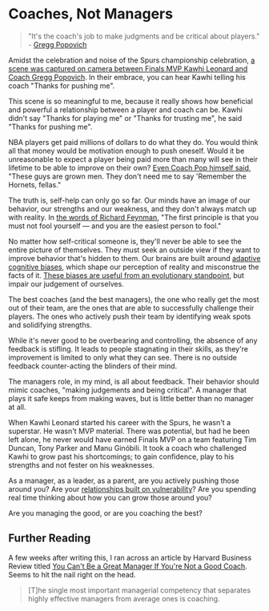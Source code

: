# Coaches, Not Managers

> "It's the coach's job to make judgments and be critical about players." - [Gregg Popovich](http://basketballinsights.blogspot.com/2012/05/few-thoughts-from-gregg-popovich.html)

Amidst the celebration and noise of the Spurs championship celebration, [a scene was captured on camera between Finals MVP Kawhi Leonard and Coach Gregg Popovich](https://www.youtube.com/watch?v=STEiP16T42k#t=20m12s). In their embrace, you can hear Kawhi telling his coach "Thanks for pushing me". 

This scene is so meaningful to me, because it really shows how beneficial and powerful a relationship between a player and coach can be. Kawhi didn't say "Thanks for playing me" or "Thanks for trusting me", he said "Thanks for pushing me".

NBA players get paid millions of dollars to do what they do. You would think all that money would be motivation enough to push oneself. Would it be unreasonable to expect a player being paid more than many will see in their lifetime to be able to improve on their own? [Even Coach Pop himself said](http://larrybrownsports.com/basketball/gregg-popovich-gipper-speech-remember-the-titans/17747), "These guys are grown men. They don't need me to say 'Remember the Hornets, fellas."

The truth is, self-help can only go so far. Our minds have an image of our behavior, our strengths and our weakness, and they don't always match up with reality. In [the words of Richard Feynman](http://neurotheory.columbia.edu/~ken/cargo_cult.html), "The first principle is that you must not fool yourself — and you are the easiest person to fool."

No matter how self-critical someone is, they'll never be able to see the entire picture of themselves. They must seek an outside view if they want to improve behavior that's hidden to them. Our brains are built around [adaptive cognitive biases](http://en.wikipedia.org/wiki/List_of_cognitive_biases), which shape our perception of reality and misconstrue the facts of it. [These biases are useful from an evolutionary standpoint](http://www.relationshipwithreason.com/articles/science/32-adaptive-bias), but impair our judgement of ourselves.

The best coaches (and the best managers), the one who really get the most out of their team, are the ones that are able to successfully challenge their players. The ones who actively push their team by identifying weak spots and solidifying strengths.

While it's never good to be overbearing and controlling, the absence of any feedback is stifling. It leads to people stagnating in their skills, as they're improvement is limited to only what they can see. There is no outside feedback counter-acting the blinders of their mind.

The managers role, in my mind, is all about feedback. Their behavior should mimic coaches, "making judgements and being critical". A manager that plays it safe keeps from making waves, but is little better than no manager at all.

When Kawhi Leonard started his career with the Spurs, he wasn't a superstar. He wasn't MVP material. There was potential, but had he been left alone, he never would have earned Finals MVP on a team featuring Tim Duncan, Tony Parker and Manu Ginóbili. It took a coach who challenged Kawhi to grow past his shortcomings; to gain confidence, play to his strengths and not fester on his weaknesses. 

As a manager, as a leader, as a parent, are you actively pushing those around you? Are your [relationships built on vulnerability](https://www.ted.com/talks/brene_brown_on_vulnerability)? Are you spending real time thinking about how you can grow those around you?

Are you managing the good, or are you coaching the best?

## Further Reading

A few weeks after writing this, I ran across an article by  Harvard Business Review titled [You Can't Be a Great Manager If You're Not a Good Coach](http://blogs.hbr.org/2014/07/you-cant-be-a-great-manager-if-youre-not-a-good-coach/). Seems to hit the nail right on the head.

> [T]he single most important managerial competency that separates highly effective managers from average ones is coaching.